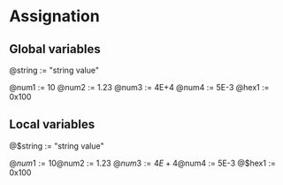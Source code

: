 # Assignation

## Global variables

@string := "string value"

@num1 := 10
@num2 := 1.23
@num3 := 4E+4
@num4 := 5E-3
@hex1 := 0x100

## Local variables

@$string := "string value"

@$num1 := 10
@$num2 := 1.23
@$num3 := 4E+4
@$num4 := 5E-3
@$hex1 := 0x100
